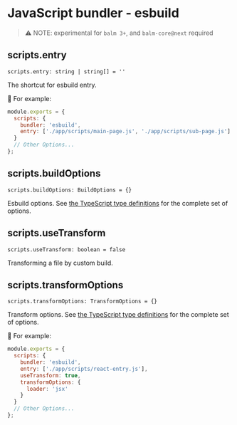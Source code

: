 # JavaScript bundler - esbuild

> ⚠️ NOTE: experimental for `balm 3+`, and `balm-core@next` required

## scripts.entry

`scripts.entry: string | string[] = ''`

The shortcut for esbuild entry.

:chestnut: For example:

```js
module.exports = {
  scripts: {
    bundler: 'esbuild',
    entry: ['./app/scripts/main-page.js', './app/scripts/sub-page.js']
  }
  // Other Options...
};
```

## scripts.buildOptions

`scripts.buildOptions: BuildOptions = {}`

Esbuild options. See [the TypeScript type definitions](https://github.com/evanw/esbuild/blob/master/lib/types.ts) for the complete set of options.

## scripts.useTransform

`scripts.useTransform: boolean = false`

Transforming a file by custom build.

## scripts.transformOptions

`scripts.transformOptions: TransformOptions = {}`

Transform options. See [the TypeScript type definitions](https://github.com/evanw/esbuild/blob/master/lib/types.ts) for the complete set of options.

:chestnut: For example:

```js
module.exports = {
  scripts: {
    bundler: 'esbuild',
    entry: ['./app/scripts/react-entry.js'],
    useTransform: true,
    transformOptions: {
      loader: 'jsx'
    }
  }
  // Other Options...
};
```
